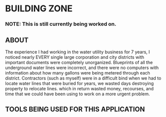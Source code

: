 # BUILDING ZONE

### NOTE: This is still currently being worked on.

## ABOUT

The experience I had working in the water utility business for 7 years, 
I noticed nearly EVERY single large corporation and city districts with important documents were completely unorganized. 
Blueprints of all the underground water lines were incorrect, and there were no computers with information about how many gallons
were being metered through each district. Contractors (such as myself) were in a difficult bind when we had to locate water lines that
were buried for years, we wasted days destroying property to relocate lines. which in return wasted money, recourses, 
and time that we could have been using to work on a more urgent problem.

## TOOLS BEING USED FOR THIS APPLICATION  


